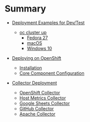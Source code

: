 # Summary

* [Deployment Examples for Dev/Test]()
	* [oc cluster up]()
    	* [Fedora 27](00_deploy_openshift_onfedora27_via_oc_cluster_up/README.md)
        * [macOS](00_deploy_openshift_onmac_via_oc_cluster_up/README.md)
        * [Windows 10](00_deploy_openshift_onwindows10_via_oc_cluster_up/README.md)

* [Deploying on OpenShift]()
    * [Installation](01_initial_ocp_install/README.md)
    * [Core Component Configuration](02_connect_and_core_components/README.md)

* [Collector Deployment]()
    * [OpenShift Collector](03_deploy_ocp_collector_view_dashboard/README.md)
    * [Host Metrics Collector](04_deploy_host_metrics_collector/README.md)
    * [Google Sheets Collector](05_deploy_googlesheets_collector/README.md)
    * [GitHub Collector](06_deploy_github_collector/README.md)
    * [Apache Collector](07_deploy_apache_collector/README.md)

